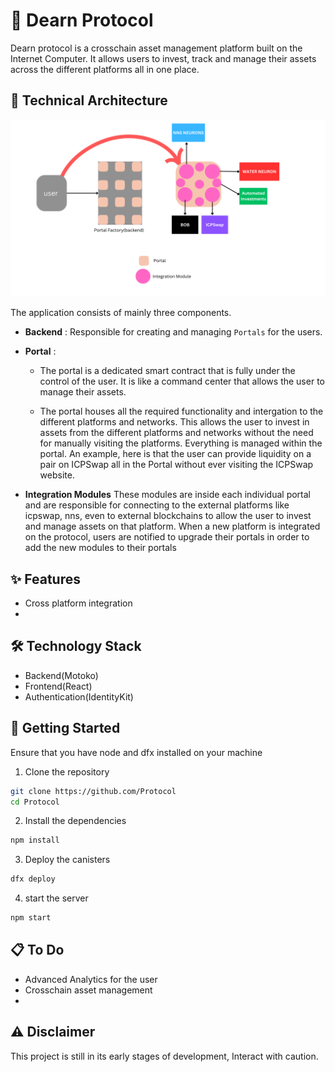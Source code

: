 # 🚀 Dearn Protocol

Dearn protocol is a crosschain asset management platform built on the Internet Computer. It allows users to invest, track and manage their assets across the different platforms all in one place.

## 🔧 Technical Architecture

![architecture image](./src/assets/architecture.png)

The application consists of mainly three components.

- **Backend** : Responsible for creating and managing `Portals` for the users.

- **Portal** : 
  - The portal is a dedicated smart contract that is fully under the control of the user. It is like a command center that allows the user to manage their assets.

  - The portal houses all the required functionality and intergation to the different platforms and networks. This allows the user to invest in assets from the different platforms and networks without the need for manually visiting the platforms. Everything is managed within the portal.
   An example, here is that the user can provide liquidity on a pair on ICPSwap all in the Portal without ever visiting the ICPSwap website.

- **Integration Modules**
  These modules are inside each individual portal and are responsible for connecting to the external platforms like icpswap, nns, even to external blockchains to allow the user to invest and manage assets on that platform. When a new platform is integrated on the protocol, users are notified to upgrade their portals in order to add the new modules to their portals

## ✨ Features

- Cross platform integration
-

## 🛠 Technology Stack

- Backend(Motoko)
- Frontend(React)
- Authentication(IdentityKit)

## 🚀 Getting Started

Ensure that you have node and dfx installed on your machine

1. Clone the repository

```bash
git clone https://github.com/Protocol
cd Protocol
```

2. Install the dependencies

```bash
npm install
```

3. Deploy the canisters

```bash
dfx deploy
```

4. start the server

```bash
npm start
```

## 📋 To Do

- Advanced Analytics for the user
- Crosschain asset management
-

## ⚠️ Disclaimer

This project is still in its early stages of development, Interact with caution.
